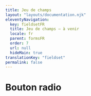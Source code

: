 ```yaml
---
title: Jeu de champs
layout: "layouts/documentation.njk"
eleventyNavigation:
  key: fieldsetFR
  title: Jeu de champs — à venir
  locale: fr
  parent: formsFR
  order: 7
  url: null
  hideMain: true
translationKey: "fieldset"
permalink: false
---
```


# Bouton radio